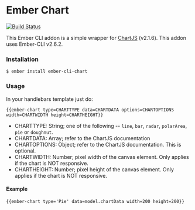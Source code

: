 # Ember Chart

[![Build Status](https://travis-ci.org/busybusy/ember-cli-chartjs.svg?branch=master)](https://travis-ci.org/busybusy/ember-cli-chartjs)

This Ember CLI addon is a simple wrapper for [ChartJS](http://www.chartjs.org/) (v2.1.6). This addon uses Ember-CLI v2.6.2.

### Installation

```
$ ember install ember-cli-chart
```

### Usage

In your handlebars template just do:

```
{{ember-chart type=CHARTTYPE data=CHARTDATA options=CHARTOPTIONS width=CHARTWIDTH height=CHARTHEIGHT}}
```

* CHARTTYPE: String; one of the following -- `line`, `bar`, `radar`, `polarArea`, `pie` or `doughnut`.
* CHARTDATA: Array; refer to the ChartJS documentation
* CHARTOPTIONS: Object; refer to the ChartJS documentation. This is optional.
* CHARTWIDTH: Number; pixel width of the canvas element. Only applies if the chart is NOT responsive.
* CHARTHEIGHT: Number; pixel height of the canvas element. Only applies if the chart is NOT responsive.

#### Example

```
{{ember-chart type='Pie' data=model.chartData width=200 height=200}}
```
